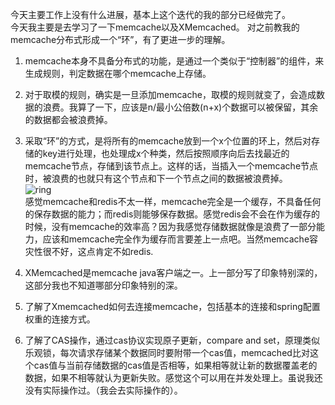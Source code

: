 今天主要工作上没有什么进展，基本上这个迭代的我的部分已经做完了。  
今天我主要是去学习了一下memcache以及XMemcached。
对之前教我的memcache分布式形成一个“环”，有了更进一步的理解。  
1. memcache本身不具备分布式的功能，是通过一个类似于“控制器”的组件，来生成规则，判定数据在哪个memcache上存储。  
  1. 对于取模的规则，确实是一旦添加memcache，取模的规则就变了，会造成数据的浪费。我算了一下，应该是n/最小公倍数(n+x)个数据可以被保留，其余的数据都会被浪费掉。  
  2. 采取“环”的方式，是将所有的memcache放到一个x个位置的环上，然后对存储的key进行处理，也处理成x个种类，然后按照顺序向后去找最近的memcache节点，存储到该节点上。这样的话，当插入一个memcache节点时，被浪费的也就只有这个节点和下一个节点之间的数据被浪费掉。  
  ![ring](http://git.gyyx.cn/caishuai/static/raw/7e5af7e6a569bbe55f17e3c3dde23c32e12b3f10/img/memcache.png)   
感觉memcache和redis不太一样，memcache完全是一个缓存，不具备任何的保存数据的能力；而redis则能够保存数据。感觉redis会不会在作为缓存的时候，没有memcache的效率高？因为我感觉存储数据就像是浪费了一部分能力，应该和memcache完全作为缓存而言要差上一点吧。当然memcache容灾性很不好，这点肯定不如redis.  

2. XMemcached是memcache java客户端之一。上一部分写了印象特别深的，这部分我也不知道哪部分印象特别的深。  
  1. 了解了Xmemcached如何去连接memcache，包括基本的连接和spring配置权重的连接方式。  
  2. 了解了CAS操作，通过cas协议实现原子更新，compare and set，原理类似乐观锁，每次请求存储某个数据同时要附带一个cas值，memcached比对这个cas值与当前存储数据的cas值是否相等，如果相等就让新的数据覆盖老的数据，如果不相等就认为更新失败。感觉这个可以用在并发处理上。虽说我还没有实际操作过。（我会去实际操作的）。
